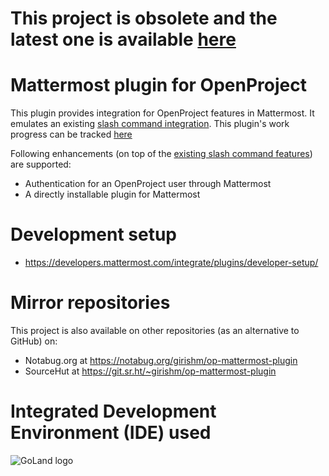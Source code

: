 # This project is obsolete and the latest one is available [here](https://github.com/girish17/op-mm-plugin)

# Mattermost plugin for OpenProject
This plugin provides integration for OpenProject features in Mattermost. It emulates an existing [slash command integration](https://github.com/girish17/op-mattermost). This plugin's work progress can be tracked [here](https://github.com/girish17/op-mattermost-plugin/projects/1)

Following enhancements (on top of the [existing slash command features](https://github.com/girish17/op-mattermost/wiki#about-op-mattermost)) are supported:
- Authentication for an OpenProject user through Mattermost
- A directly installable plugin for Mattermost

# Development setup
- https://developers.mattermost.com/integrate/plugins/developer-setup/

# Mirror repositories
This project is also available on other repositories (as an alternative to GitHub) on:
- Notabug.org at https://notabug.org/girishm/op-mattermost-plugin
- SourceHut at https://git.sr.ht/~girishm/op-mattermost-plugin

# Integrated Development Environment (IDE) used


![GoLand logo](https://resources.jetbrains.com/storage/products/company/brand/logos/GoLand.svg)
